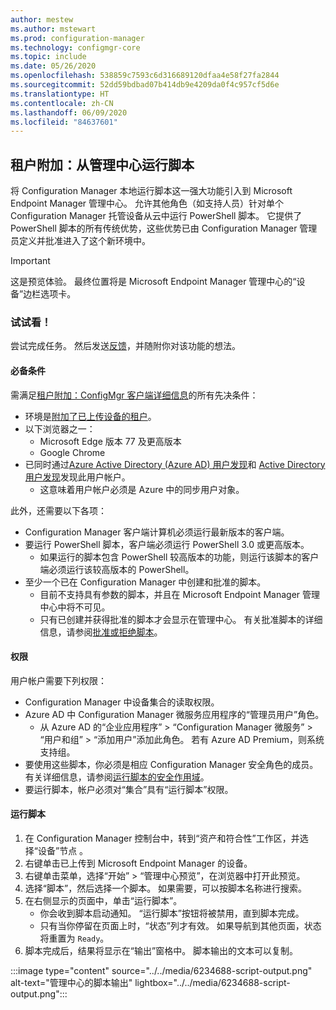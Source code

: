 ```yaml
---
author: mestew
ms.author: mstewart
ms.prod: configuration-manager
ms.technology: configmgr-core
ms.topic: include
ms.date: 05/26/2020
ms.openlocfilehash: 538859c7593c6d316689120dfaa4e58f27fa2844
ms.sourcegitcommit: 52dd59bdbad07b414db9e4209da0f4c957cf5d6e
ms.translationtype: HT
ms.contentlocale: zh-CN
ms.lasthandoff: 06/09/2020
ms.locfileid: "84637601"
---
```

## <a name="tenant-attach-run-scripts-from-the-admin-center"></a><a name="bkmk_scripts"></a> 租户附加：从管理中心运行脚本
<!--6234688-->
将 Configuration Manager 本地运行脚本这一强大功能引入到 Microsoft Endpoint Manager 管理中心。 允许其他角色（如支持人员）针对单个 Configuration Manager 托管设备从云中运行 PowerShell 脚本。 它提供了 PowerShell 脚本的所有传统优势，这些优势已由 Configuration Manager 管理员定义并批准进入了这个新环境中。

> [!Important]
> 这是预览体验。 最终位置将是 Microsoft Endpoint Manager 管理中心的“设备”边栏选项卡。

### <a name="try-it-out"></a>试试看！

尝试完成任务。 然后发送[反馈](../../technical-preview-2003.md#bkmk_feedback)，并随附你对该功能的想法。

#### <a name="prerequisites"></a>必备条件

需满足[租户附加：ConfigMgr 客户端详细信息](../../technical-preview-2004.md#bkmk_mem)的所有先决条件：

- 环境是[附加了已上传设备的租户](../../../../../tenant-attach/device-sync-actions.md)。
- 以下浏览器之一：
  - Microsoft Edge 版本 77 及更高版本
  - Google Chrome
- 已同时通过[Azure Active Directory (Azure AD) 用户发现](../../../../servers/deploy/configure/about-discovery-methods.md#azureaddisc)和 [Active Directory 用户发现](../../../../servers/deploy/configure/about-discovery-methods.md#bkmk_aboutUser)发现此用户帐户。
  - 这意味着用户帐户必须是 Azure 中的同步用户对象。

此外，还需要以下各项：

- Configuration Manager 客户端计算机必须运行最新版本的客户端。
- 要运行 PowerShell 脚本，客户端必须运行 PowerShell 3.0 或更高版本。
   - 如果运行的脚本包含 PowerShell 较高版本的功能，则运行该脚本的客户端必须运行该较高版本的 PowerShell。
- 至少一个已在 Configuration Manager 中创建和批准的脚本。
   - 目前不支持具有参数的脚本，并且在 Microsoft Endpoint Manager 管理中心中将不可见。
   - 只有已创建并获得批准的脚本才会显示在管理中心。 有关批准脚本的详细信息，请参阅[批准或拒绝脚本](../../../../../apps/deploy-use/create-deploy-scripts.md#run-script-authors-and-approvers)。


#### <a name="permissions"></a>权限

用户帐户需要下列权限：

- Configuration Manager 中设备集合的读取权限。 
- Azure AD 中 Configuration Manager 微服务应用程序的“管理员用户”角色。
  - 从 Azure AD 的“企业应用程序” > “Configuration Manager 微服务” > “用户和组” > “添加用户”添加此角色。    若有 Azure AD Premium，则系统支持组。
- 要使用这些脚本，你必须是相应 Configuration Manager 安全角色的成员。 有关详细信息，请参阅[运行脚本的安全作用域](../../../../../apps/deploy-use/create-deploy-scripts.md#bkmk_ScriptRoles)。
- 要运行脚本，帐户必须对“集合”具有“运行脚本”权限。

#### <a name="run-a-script"></a>运行脚本

1. 在 Configuration Manager 控制台中，转到“资产和符合性”工作区，并选择“设备”节点 。
1. 右键单击已上传到 Microsoft Endpoint Manager 的设备。
1. 右键单击菜单，选择“开始” > “管理中心预览”，在浏览器中打开此预览。
1. 选择“脚本”，然后选择一个脚本。 如果需要，可以按脚本名称进行搜索。
1. 在右侧显示的页面中，单击“运行脚本”。
   - 你会收到脚本启动通知。 “运行脚本”按钮将被禁用，直到脚本完成。
   - 只有当你停留在页面上时，“状态”列才有效。 如果导航到其他页面，状态将重置为 `Ready`。
1. 脚本完成后，结果将显示在“输出”窗格中。 脚本输出的文本可以复制。


:::image type="content" source="../../media/6234688-script-output.png" alt-text="管理中心的脚本输出" lightbox="../../media/6234688-script-output.png":::